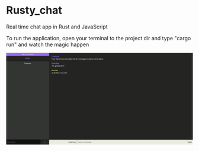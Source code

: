 # Rusty_chat
Real time chat app in Rust and JavaScript

To run the application, open your terminal to the project dir and type "cargo run" and watch the magic happen

![Alt text](static/img/Screenshot_20230222_225840.png?raw=true "Rusty Chat in Action")